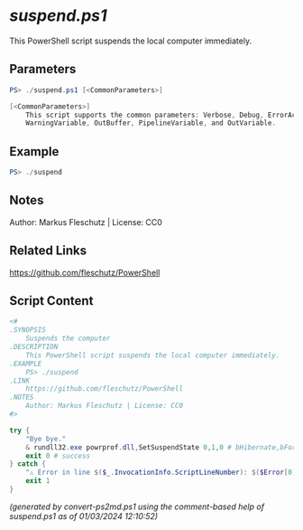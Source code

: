 *suspend.ps1*
================

This PowerShell script suspends the local computer immediately.

Parameters
----------
```powershell
PS> ./suspend.ps1 [<CommonParameters>]

[<CommonParameters>]
    This script supports the common parameters: Verbose, Debug, ErrorAction, ErrorVariable, WarningAction, 
    WarningVariable, OutBuffer, PipelineVariable, and OutVariable.
```

Example
-------
```powershell
PS> ./suspend

```

Notes
-----
Author: Markus Fleschutz | License: CC0

Related Links
-------------
https://github.com/fleschutz/PowerShell

Script Content
--------------
```powershell
<#
.SYNOPSIS
	Suspends the computer
.DESCRIPTION
	This PowerShell script suspends the local computer immediately.
.EXAMPLE
	PS> ./suspend
.LINK
	https://github.com/fleschutz/PowerShell
.NOTES
	Author: Markus Fleschutz | License: CC0
#>

try {
	"Bye bye."
	& rundll32.exe powrprof.dll,SetSuspendState 0,1,0 # bHibernate,bForce,bWakeupEventsDisabled
	exit 0 # success
} catch {
	"⚠️ Error in line $($_.InvocationInfo.ScriptLineNumber): $($Error[0])"
	exit 1
}
```

*(generated by convert-ps2md.ps1 using the comment-based help of suspend.ps1 as of 01/03/2024 12:10:52)*
